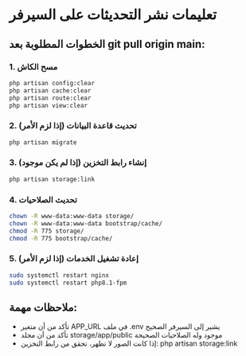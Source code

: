 # تعليمات نشر التحديثات على السيرفر

## الخطوات المطلوبة بعد git pull origin main:

### 1. مسح الكاش
```bash
php artisan config:clear
php artisan cache:clear
php artisan route:clear
php artisan view:clear
```

### 2. تحديث قاعدة البيانات (إذا لزم الأمر)
```bash
php artisan migrate
```

### 3. إنشاء رابط التخزين (إذا لم يكن موجود)
```bash
php artisan storage:link
```

### 4. تحديث الصلاحيات
```bash
chown -R www-data:www-data storage/
chown -R www-data:www-data bootstrap/cache/
chmod -R 775 storage/
chmod -R 775 bootstrap/cache/
```

### 5. إعادة تشغيل الخدمات (إذا لزم الأمر)
```bash
sudo systemctl restart nginx
sudo systemctl restart php8.1-fpm
```

## ملاحظات مهمة:

- تأكد من أن متغير APP_URL في ملف .env يشير إلى السيرفر الصحيح
- تأكد من أن مجلد storage/app/public موجود وله الصلاحيات الصحيحة
- إذا كانت الصور لا تظهر، تحقق من رابط التخزين: php artisan storage:link
